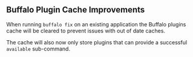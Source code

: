 ## Buffalo Plugin Cache Improvements

When running `buffalo fix` on an existing application the Buffalo plugins cache will be cleared to prevent issues with out of date caches.

The cache will also now only store plugins that can provide a successful `available` sub-command.

